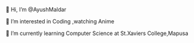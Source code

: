👋 Hi, I’m @AyushMaldar

👀 I’m interested in Coding ,watching Anime

🌱 I’m currently learning Computer Science at St.Xaviers College,Mapusa

<!---
AyushMaldar/AyushMaldar is a ✨ special ✨ repository because its `README.md` (this file) appears on your GitHub profile.
You can click the Preview link to take a look at your changes.
--->
